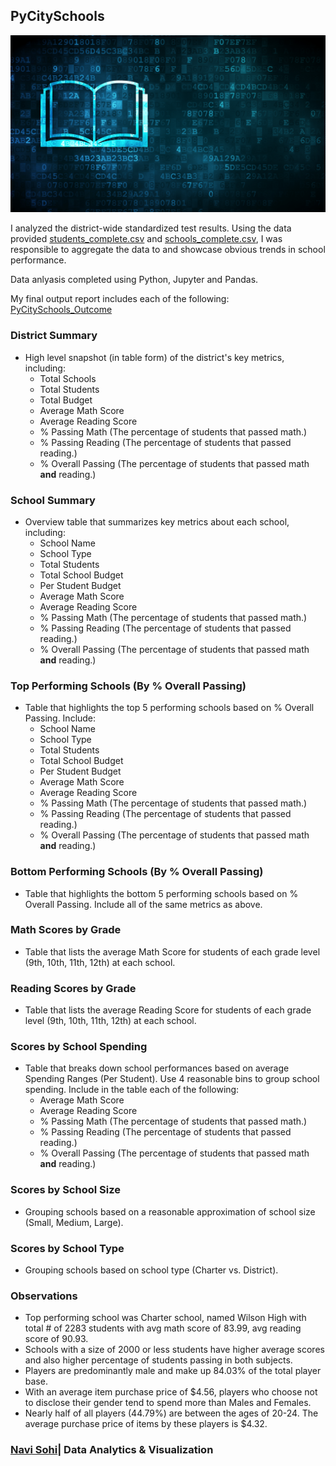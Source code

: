 ## PyCitySchools

![Education](Images/education.png)

I analyzed the district-wide standardized test results. Using the data provided [students_complete.csv](PyCitySchools/Resources/students_complete.csv) and [schools_complete.csv](PyCitySchools/Resources/schools_complete.csv), I was responsible to aggregate the data to and showcase obvious trends in school performance.

Data anlyasis completed using Python, Jupyter and Pandas.

My final output report includes each of the following: [PyCitySchools_Outcome](PyCitySchools/PyCitySchools_starterHW.ipynb)

### District Summary
* High level snapshot (in table form) of the district's key metrics, including:
  * Total Schools
  * Total Students
  * Total Budget
  * Average Math Score
  * Average Reading Score
  * % Passing Math (The percentage of students that passed math.)
  * % Passing Reading (The percentage of students that passed reading.)
  * % Overall Passing (The percentage of students that passed math **and** reading.)

### School Summary
* Overview table that summarizes key metrics about each school, including:
  * School Name
  * School Type
  * Total Students
  * Total School Budget
  * Per Student Budget
  * Average Math Score
  * Average Reading Score
  * % Passing Math (The percentage of students that passed math.)
  * % Passing Reading (The percentage of students that passed reading.)
  * % Overall Passing (The percentage of students that passed math **and** reading.)

### Top Performing Schools (By % Overall Passing)
* Table that highlights the top 5 performing schools based on % Overall Passing. Include:
  * School Name
  * School Type
  * Total Students
  * Total School Budget
  * Per Student Budget
  * Average Math Score
  * Average Reading Score
  * % Passing Math (The percentage of students that passed math.)
  * % Passing Reading (The percentage of students that passed reading.)
  * % Overall Passing (The percentage of students that passed math **and** reading.)

### Bottom Performing Schools (By % Overall Passing)
* Table that highlights the bottom 5 performing schools based on % Overall Passing. Include all of the same metrics as above.

### Math Scores by Grade
* Table that lists the average Math Score for students of each grade level (9th, 10th, 11th, 12th) at each school.

### Reading Scores by Grade
* Table that lists the average Reading Score for students of each grade level (9th, 10th, 11th, 12th) at each school.

### Scores by School Spending
* Table that breaks down school performances based on average Spending Ranges (Per Student). Use 4 reasonable bins to group school spending. Include in the table each of the following:
  * Average Math Score
  * Average Reading Score
  * % Passing Math (The percentage of students that passed math.)
  * % Passing Reading (The percentage of students that passed reading.)
  * % Overall Passing (The percentage of students that passed math **and** reading.)

### Scores by School Size
* Grouping schools based on a reasonable approximation of school size (Small, Medium, Large).

### Scores by School Type
* Grouping schools based on school type (Charter vs. District).

### Observations
* Top performing school was Charter school, named Wilson High with total # of 2283 students with avg math score of 83.99, avg reading score of 90.93.
* Schools with a size of 2000 or less students have higher average scores and also higher percentage of students passing in both subjects.
* Players are predominantly male and make up 84.03% of the total player base.
* With an average item purchase price of $4.56, players who choose not to disclose their gender tend to spend more than Males and Females.
* Nearly half of all players (44.79%) are between the ages of 20-24. The average purchase price of items by these players is $4.32.

### [Navi Sohi](https://github.com/PlainJane20)| Data Analytics & Visualization



